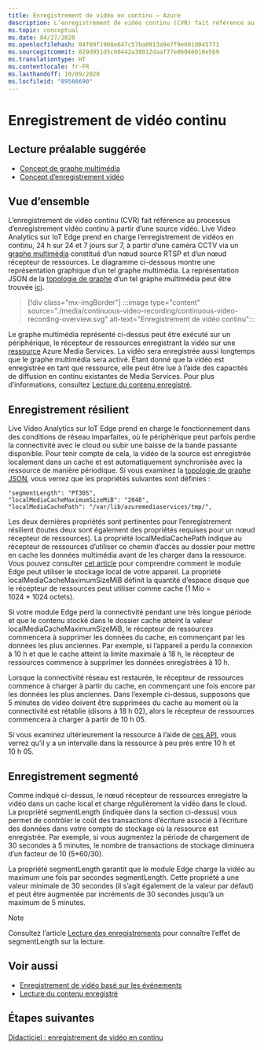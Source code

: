 ```yaml
---
title: Enregistrement de vidéo en continu – Azure
description: L’enregistrement de vidéo continu (CVR) fait référence au processus d’enregistrement vidéo continu à partir d’une source vidéo. Cette rubrique explique ce qu’est le CVR.
ms.topic: conceptual
ms.date: 04/27/2020
ms.openlocfilehash: 04f09f1968e647c57ba0913a9e7f9e601d045771
ms.sourcegitcommit: 829d951d5c90442a38012daaf77e86046018e5b9
ms.translationtype: HT
ms.contentlocale: fr-FR
ms.lasthandoff: 10/09/2020
ms.locfileid: "89566690"
---
```

# <a name="continuous-video-recording"></a>Enregistrement de vidéo continu  

## <a name="suggested-pre-reading"></a>Lecture préalable suggérée  

* [Concept de graphe multimédia](media-graph-concept.md)
* [Concept d’enregistrement vidéo](video-recording-concept.md)

## <a name="overview"></a>Vue d’ensemble

L’enregistrement de vidéo continu (CVR) fait référence au processus d’enregistrement vidéo continu à partir d’une source vidéo. Live Video Analytics sur IoT Edge prend en charge l’enregistrement de vidéos en continu, 24 h sur 24 et 7 jours sur 7, à partir d’une caméra CCTV via un [graphe multimédia](media-graph-concept.md) constitué d’un nœud source RTSP et d’un nœud récepteur de ressources. Le diagramme ci-dessous montre une représentation graphique d’un tel graphe multimédia. La représentation JSON de la [topologie de graphe](media-graph-concept.md?branch=release-preview-media-services-lva#media-graph-topologies-and-instances) d’un tel graphe multimédia peut être trouvée [ici](https://github.com/Azure/live-video-analytics/tree/master/MediaGraph/topologies/cvr-asset).

> [!div class="mx-imgBorder"]
> :::image type="content" source="./media/continuous-video-recording/continuous-video-recording-overview.svg" alt-text="Enregistrement de vidéo continu":::

Le graphe multimédia représenté ci-dessus peut être exécuté sur un périphérique, le récepteur de ressources enregistrant la vidéo sur une [ressource](terminology.md#asset) Azure Media Services. La vidéo sera enregistrée aussi longtemps que le graphe multimédia sera activé. Étant donné que la vidéo est enregistrée en tant que ressource, elle peut être lue à l’aide des capacités de diffusion en continu existantes de Media Services. Pour plus d’informations, consultez [Lecture du contenu enregistré](video-playback-concept.md).

## <a name="resilient-recording"></a>Enregistrement résilient

Live Video Analytics sur IoT Edge prend en charge le fonctionnement dans des conditions de réseau imparfaites, où le périphérique peut parfois perdre la connectivité avec le cloud ou subir une baisse de la bande passante disponible. Pour tenir compte de cela, la vidéo de la source est enregistrée localement dans un cache et est automatiquement synchronisée avec la ressource de manière périodique. Si vous examinez la [topologie de graphe JSON](https://github.com/Azure/live-video-analytics/tree/master/MediaGraph/topologies/cvr-asset/topology.json), vous verrez que les propriétés suivantes sont définies :

```
"segmentLength": "PT30S",
"localMediaCacheMaximumSizeMiB": "2048",
"localMediaCachePath": "/var/lib/azuremediaservices/tmp/",
```

Les deux dernières propriétés sont pertinentes pour l’enregistrement résilient (toutes deux sont également des propriétés requises pour un nœud récepteur de ressources). La propriété localMediaCachePath indique au récepteur de ressources d’utiliser ce chemin d’accès au dossier pour mettre en cache les données multimédia avant de les charger dans la ressource. Vous pouvez consulter [cet article](../../iot-edge/how-to-access-host-storage-from-module.md) pour comprendre comment le module Edge peut utiliser le stockage local de votre appareil. La propriété localMediaCacheMaximumSizeMiB définit la quantité d’espace disque que le récepteur de ressources peut utiliser comme cache (1 Mio = 1024 * 1024 octets). 

Si votre module Edge perd la connectivité pendant une très longue période et que le contenu stocké dans le dossier cache atteint la valeur localMediaCacheMaximumSizeMiB, le récepteur de ressources commencera à supprimer les données du cache, en commençant par les données les plus anciennes. Par exemple, si l’appareil a perdu la connexion à 10 h et que le cache atteint la limite maximale à 18 h, le récepteur de ressources commence à supprimer les données enregistrées à 10 h. 

Lorsque la connectivité réseau est restaurée, le récepteur de ressources commence à charger à partir du cache, en commençant une fois encore par les données les plus anciennes. Dans l’exemple ci-dessus, supposons que 5 minutes de vidéo doivent être supprimées du cache au moment où la connectivité est rétablie (disons à 18 h 02), alors le récepteur de ressources commencera à charger à partir de 10 h 05.

Si vous examinez ultérieurement la ressource à l’aide de [ces API](playback-recordings-how-to.md), vous verrez qu’il y a un intervalle dans la ressource à peu près entre 10 h et 10 h 05.

## <a name="segmented-recording"></a>Enregistrement segmenté  

Comme indiqué ci-dessus, le nœud récepteur de ressources enregistre la vidéo dans un cache local et charge régulièrement la vidéo dans le cloud. La propriété segmentLength (indiquée dans la section ci-dessus) vous permet de contrôler le coût des transactions d’écriture associé à l’écriture des données dans votre compte de stockage où la ressource est enregistrée. Par exemple, si vous augmentez la période de chargement de 30 secondes à 5 minutes, le nombre de transactions de stockage diminuera d’un facteur de 10 (5*60/30).

La propriété segmentLength garantit que le module Edge charge la vidéo au maximum une fois par secondes segmentLength. Cette propriété a une valeur minimale de 30 secondes (il s’agit également de la valeur par défaut) et peut être augmentée par incréments de 30 secondes jusqu’à un maximum de 5 minutes.

> [!NOTE]
> Consultez l’article [Lecture des enregistrements](playback-recordings-how-to.md) pour connaître l’effet de segmentLength sur la lecture.

## <a name="see-also"></a>Voir aussi

* [Enregistrement de vidéo basé sur les événements](event-based-video-recording-concept.md)
* [Lecture du contenu enregistré](video-playback-concept.md)

## <a name="next-steps"></a>Étapes suivantes

[Didacticiel : enregistrement de vidéo en continu](continuous-video-recording-tutorial.md)
